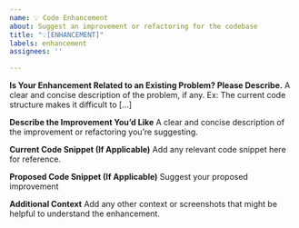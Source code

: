 ```yaml
---
name: 💡 Code Enhancement
about: Suggest an improvement or refactoring for the codebase
title: "💡[ENHANCEMENT]"
labels: enhancement
assignees: ''

---
```


**Is Your Enhancement Related to an Existing Problem? Please Describe.**
A clear and concise description of the problem, if any. Ex: The current code structure makes it difficult to [...]

**Describe the Improvement You’d Like**
A clear and concise description of the improvement or refactoring you’re suggesting.

**Current Code Snippet (If Applicable)**
Add any relevant code snippet here for reference.

**Proposed Code Snippet (If Applicable)**
Suggest your proposed improvement

**Additional Context**
Add any other context or screenshots that might be helpful to understand the enhancement.
